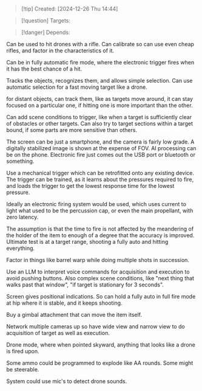 
>[!tip] Created: [2024-12-26 Thu 14:44]

>[!question] Targets: 

>[!danger] Depends: 

Can be used to hit drones with a rifle.
Can calibrate so can use even cheap rifles, and factor in the characteristics of it.

Can be in fully automatic fire mode, where the electronic trigger fires when it has the best chance of a hit.

Tracks the objects, recognizes them, and allows simple selection.  Can use automatic selection for a fast moving target like a drone.

for distant objects, can track them, like as targets move around, it can stay focused on a particular one, if hitting one is more important than the other.

Can add scene conditions to trigger, like when a target is sufficiently clear of obstacles or other targets.  Can also try to target sections within a target bound, if some parts are more sensitive than others.

The screen can be just a smartphone, and the camera is fairly low grade.  A digitally stabilized image is shown at the expense of FOV.  AI processing can be on the phone.  Electronic fire just comes out the USB port or bluetooth or something.

Use a mechanical trigger which can be retrofitted onto any existing device.  The trigger can be trained, as it learns about the pressures required to fire, and loads the trigger to get the lowest response time for the lowest pressure.

Ideally an electronic firing system would be used, which uses current to light what used to be the percussion cap, or even the main propellant, with zero latency.

The assumption is that the time to fire is not affected by the meandering of the holder of the item to enough of a degree that the accuracy is improved.  Ultimate test is at a target range, shooting a fully auto and hitting everything.

Factor in things like barrel warp while doing multiple shots in succession.

Use an LLM to interpret voice commands for acquisition and execution to avoid pushing buttons.  Also complex scene conditions, like "next thing that walks past that window", "if target is stationary for 3 seconds".

Screen gives positional indications.  So can hold a fully auto in full fire mode at hip where it is stable, and it keeps shooting.

Buy a gimbal attachment that can move the item itself.

Network multiple cameras up so have wide view and narrow view to do acquisition of target as well as execution.

Drone mode, where when pointed skyward, anything that looks like a drone is fired upon.

Some ammo could be programmed to explode like AA rounds.  Some might be steerable.

System could use mic's to detect drone sounds.